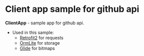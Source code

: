 # Client app sample for github api 

<b>ClientApp</b> - sample app for github api.

- Used in this sample:
    * [Retrofit2](https://github.com/square/retrofit) for requests
    * [OrmLite](https://github.com/j256/ormlite-android) for storage
    * [Glide](https://github.com/bumptech/glide) for bitmaps
    
